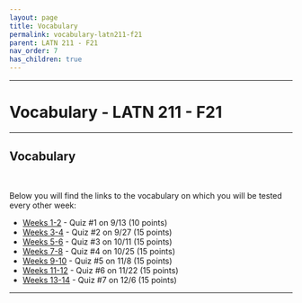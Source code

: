 ```yaml
---
layout: page
title: Vocabulary
permalink: vocabulary-latn211-f21
parent: LATN 211 - F21
nav_order: 7
has_children: true
---
```

***

# Vocabulary - LATN 211 - F21

***
## Vocabulary
&nbsp;

Below you will find the links to the vocabulary on which you will be tested every other week:

- [Weeks 1-2](https://dominicmachado.github.io/vocabulary-weeks-1-2-latn211-f21) - Quiz #1 on 9/13 (10 points)
- [Weeks 3-4](https://dominicmachado.github.io/vocabulary-weeks-3-4-latn211-f21) - Quiz #2 on 9/27 (15 points)
- [Weeks 5-6](https://dominicmachado.github.io/vocabulary-weeks-5-6-latn211-f21) - Quiz #3 on 10/11 (15 points)
- [Weeks 7-8](https://dominicmachado.github.io/vocabulary-weeks-7-8-latn211-f21) - Quiz #4 on 10/25 (15 points)
- [Weeks 9-10](https://dominicmachado.github.io/vocabulary-weeks-9-10-latn211-f21) - Quiz #5 on 11/8 (15 points)
- [Weeks 11-12](https://dominicmachado.github.io/vocabulary-weeks-11-12-latn211-f21) - Quiz #6 on 11/22 (15 points)
- [Weeks 13-14](https://dominicmachado.github.io/vocabulary-weeks-13-14-latn211-f21) - Quiz #7 on 12/6 (15 points)

***
